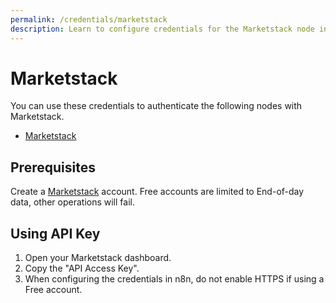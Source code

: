 ```yaml
---
permalink: /credentials/marketstack
description: Learn to configure credentials for the Marketstack node in n8n
---
```


# Marketstack

You can use these credentials to authenticate the following nodes with Marketstack.

- [Marketstack](../../nodes-library/trigger-nodes/Marketstack/README.md)

## Prerequisites

Create a [Marketstack](https://marketstack.com/product) account. Free accounts are limited to End-of-day data, other operations will fail.

## Using API Key

1. Open your Marketstack dashboard.
2. Copy the "API Access Key".
3. When configuring the credentials in n8n, do not enable HTTPS if using a Free account.
